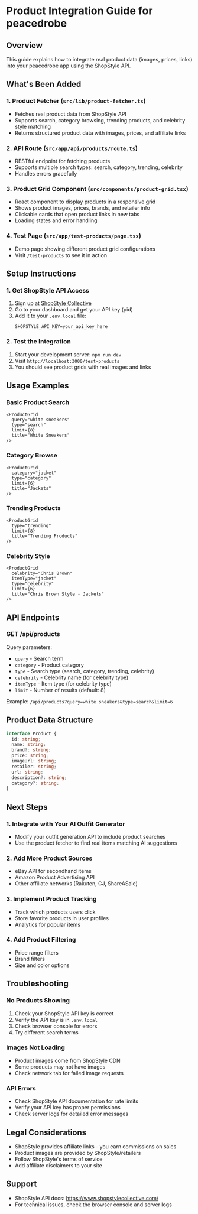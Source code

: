 # Product Integration Guide for peacedrobe

## Overview
This guide explains how to integrate real product data (images, prices, links) into your peacedrobe app using the ShopStyle API.

## What's Been Added

### 1. Product Fetcher (`src/lib/product-fetcher.ts`)
- Fetches real product data from ShopStyle API
- Supports search, category browsing, trending products, and celebrity style matching
- Returns structured product data with images, prices, and affiliate links

### 2. API Route (`src/app/api/products/route.ts`)
- RESTful endpoint for fetching products
- Supports multiple search types: search, category, trending, celebrity
- Handles errors gracefully

### 3. Product Grid Component (`src/components/product-grid.tsx`)
- React component to display products in a responsive grid
- Shows product images, prices, brands, and retailer info
- Clickable cards that open product links in new tabs
- Loading states and error handling

### 4. Test Page (`src/app/test-products/page.tsx`)
- Demo page showing different product grid configurations
- Visit `/test-products` to see it in action

## Setup Instructions

### 1. Get ShopStyle API Access
1. Sign up at [ShopStyle Collective](https://www.shopstylecollective.com/)
2. Go to your dashboard and get your API key (pid)
3. Add it to your `.env.local` file:
   ```
   SHOPSTYLE_API_KEY=your_api_key_here
   ```

### 2. Test the Integration
1. Start your development server: `npm run dev`
2. Visit `http://localhost:3000/test-products`
3. You should see product grids with real images and links

## Usage Examples

### Basic Product Search
```tsx
<ProductGrid 
  query="white sneakers"
  type="search" 
  limit={8} 
  title="White Sneakers"
/>
```

### Category Browse
```tsx
<ProductGrid 
  category="jacket"
  type="category" 
  limit={6} 
  title="Jackets"
/>
```

### Trending Products
```tsx
<ProductGrid 
  type="trending" 
  limit={8} 
  title="Trending Products"
/>
```

### Celebrity Style
```tsx
<ProductGrid 
  celebrity="Chris Brown"
  itemType="jacket"
  type="celebrity" 
  limit={6} 
  title="Chris Brown Style - Jackets"
/>
```

## API Endpoints

### GET /api/products
Query parameters:
- `query` - Search term
- `category` - Product category
- `type` - Search type (search, category, trending, celebrity)
- `celebrity` - Celebrity name (for celebrity type)
- `itemType` - Item type (for celebrity type)
- `limit` - Number of results (default: 8)

Example: `/api/products?query=white sneakers&type=search&limit=6`

## Product Data Structure
```typescript
interface Product {
  id: string;
  name: string;
  brand?: string;
  price: string;
  imageUrl: string;
  retailer: string;
  url: string;
  description?: string;
  category?: string;
}
```

## Next Steps

### 1. Integrate with Your AI Outfit Generator
- Modify your outfit generation API to include product searches
- Use the product fetcher to find real items matching AI suggestions

### 2. Add More Product Sources
- eBay API for secondhand items
- Amazon Product Advertising API
- Other affiliate networks (Rakuten, CJ, ShareASale)

### 3. Implement Product Tracking
- Track which products users click
- Store favorite products in user profiles
- Analytics for popular items

### 4. Add Product Filtering
- Price range filters
- Brand filters
- Size and color options

## Troubleshooting

### No Products Showing
1. Check your ShopStyle API key is correct
2. Verify the API key is in `.env.local`
3. Check browser console for errors
4. Try different search terms

### Images Not Loading
- Product images come from ShopStyle CDN
- Some products may not have images
- Check network tab for failed image requests

### API Errors
- Check ShopStyle API documentation for rate limits
- Verify your API key has proper permissions
- Check server logs for detailed error messages

## Legal Considerations
- ShopStyle provides affiliate links - you earn commissions on sales
- Product images are provided by ShopStyle/retailers
- Follow ShopStyle's terms of service
- Add affiliate disclaimers to your site

## Support
- ShopStyle API docs: https://www.shopstylecollective.com/
- For technical issues, check the browser console and server logs 